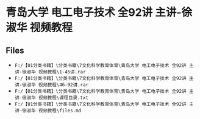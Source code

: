 # 青岛大学 电工电子技术 全92讲 主讲-徐淑华 视频教程

## Files

- `F:/【01分类书籍】\分类书籍\7文化科学教育体育\青岛大学 电工电子技术 全92讲 主讲-徐淑华 视频教程\1-45讲.rar`
- `F:/【01分类书籍】\分类书籍\7文化科学教育体育\青岛大学 电工电子技术 全92讲 主讲-徐淑华 视频教程\46-92讲.rar`
- `F:/【01分类书籍】\分类书籍\7文化科学教育体育\青岛大学 电工电子技术 全92讲 主讲-徐淑华 视频教程\课程目录.txt`
- `F:/【01分类书籍】\分类书籍\7文化科学教育体育\青岛大学 电工电子技术 全92讲 主讲-徐淑华 视频教程\files.md`
